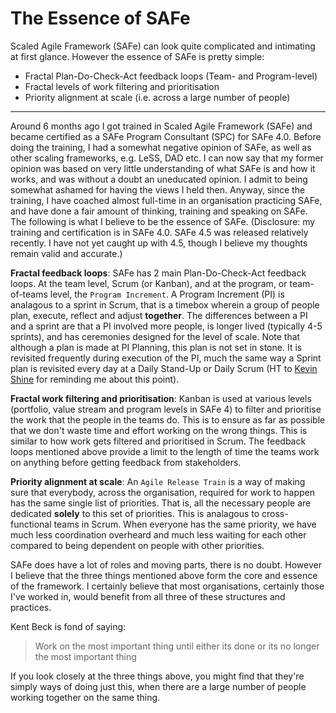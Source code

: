 # The Essence of SAFe  
Scaled Agile Framework (SAFe) can look quite complicated and intimating at first glance. However the essence of SAFe is pretty simple:  
 * Fractal Plan-Do-Check-Act feedback loops (Team- and Program-level)
 * Fractal levels of work filtering and prioritisation
 * Priority alignment at scale (i.e. across a large number of people)

---

Around 6 months ago I got trained in Scaled Agile Framework (SAFe) and became certified as a SAFe Program Consultant (SPC) for SAFe 4.0. Before doing the training, I had a somewhat negative opinion of SAFe, as well as other scaling frameworks, e.g. LeSS, DAD etc. I can now say that my former opinion was based on very little understanding of what SAFe is and how it works, and was without a doubt an uneducated opinion. I admit to being somewhat ashamed for having the views I held then. Anyway, since the training, I have coached almost full-time in an organisation practicing SAFe, and have done a fair amount of thinking, training and speaking on SAFe. The following is what I believe to be the essence of SAFe. (Disclosure: my training and certification is in SAFe 4.0. SAFe 4.5 was released relatively recently. I have not yet caught up with 4.5, though I believe my thoughts remain valid and accurate.)

**Fractal feedback loops**: SAFe has 2 main Plan-Do-Check-Act feedback loops. At the team level, Scrum (or Kanban), and at the program, or team-of-teams level, the `Program Increment`. A Program Increment (PI) is analagous to a sprint in Scrum, that is a timebox wherein a group of people plan, execute, reflect and adjust **together**. The differences between a PI and a sprint are that a PI involved more people, is longer lived (typically 4-5 sprints), and has ceremonies designed for the level of scale. Note that although a plan is made at PI Planning, this plan is not set in stone. It is revisited frequently during execution of the PI, much the same way a Sprint plan is revisited every day at a Daily Stand-Up or Daily Scrum (HT to [Kevin Shine](https://twitter.com/KEV_SHINE) for reminding me about this point).

**Fractal work filtering and prioritisation**: Kanban is used at various levels (portfolio, value stream and program levels in SAFe 4) to filter and prioritise the work that the people in the teams do. This is to ensure as far as possible that we don't waste time and effort working on the wrong things. This is similar to how work gets filtered and prioritised in Scrum. The feedback loops mentioned above provide a limit to the length of time the teams work on anything before getting feedback from stakeholders.

**Priority alignment at scale**: An `Agile Release Train` is a way of making sure that everybody, across the organisation, required for work to happen has the same single list of priorities. That is, all the necessary people are dedicated **solely** to this set of priorities. This is analagous to cross-functional teams in Scrum. When everyone has the same priority, we have much less coordination overheard and much less waiting for each other compared to being dependent on people with other priorities.

SAFe does have a lot of roles and moving parts, there is no doubt. However I believe that the three things mentioned above form the core and essence of the framework. I certainly believe that most organisations, certainly those I've worked in, would benefit from all three of these structures and practices.

Kent Beck is fond of saying:  
  >  Work on the most important thing until either its done or its no longer the most important thing

If you look closely at the three things above, you might find that they're simply ways of doing just this, when there are a large number of people working together on the same thing.